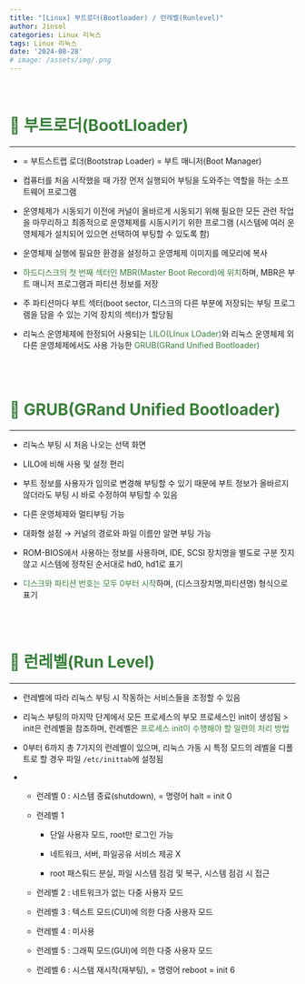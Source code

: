 ```yaml
---
title: "[Linux] 부트로더(Bootloader) / 런레벨(Runlevel)"
author: Jinsol
categories: Linux 리눅스
tags: Linux 리눅스
date: '2024-08-28'
# image: /assets/img/.png
---
```


<br>

# <span style="color:#387F39">🐧 부트로더(BootLloader)</span>
<hr>

- = 부트스트랩 로더(Bootstrap Loader) = 부트 매니저(Boot Manager)

- 컴퓨터를 처음 시작했을 때 가장 먼저 실행되어 부팅을 도와주는 역할을 하는 소프트웨어 프로그램

- 운영체제가 시동되기 이전에 커널이 올바르게 시동되기 위해 필요한 모든 관련 작업을 마무리하고 최종적으로 운영체제를 시동시키기 위한 프로그램 (시스템에 여러 운영체제가 설치되어 있으면 선택하여 부팅할 수 있도록 함)

- 운영체제 실행에 필요한 환경을 설정하고 운영체제 이미지를 메모리에 복사

- <span style="color:#387F39">하드디스크의 첫 번째 섹터인 MBR(Master Boot Record)에 위치</span>하며, MBR은 부트 매니저 프로그램과 파티션 정보를 저장

- 주 파티션마다 부트 섹터(boot sector, 디스크의 다른 부분에 저장되는 부팅 프로그램을 담을 수 있는 기억 장치의 섹터)가 할당됨

- 리눅스 운영체제에 한정되어 사용되는 <span style="color:#387F39">LILO(LInux LOader)</span>와 리눅스 운영체제 외 다른 운영체제에서도 사용 가능한 <span style="color:#387F39">GRUB(GRand Unified Bootloader)</span>

<br>
<br>

# <span style="color:#387F39">🐧 GRUB(GRand Unified Bootloader)</span>
<hr>

- 리눅스 부팅 시 처음 나오는 선택 화면

- LILO에 비해 사용 및 설정 편리

- 부트 정보를 사용자가 임의로 변경해 부팅할 수 있기 때문에 부트 정보가 올바르지 않더라도 부팅 시 바로 수정하여 부팅할 수 있음

- 다른 운영체제와 멀티부팅 가능

- 대화형 설정 → 커널의 경로와 파일 이름만 알면 부팅 가능

- ROM-BIOS에서 사용하는 정보를 사용하며, IDE, SCSI 장치명을 별도로 구분 짓지 않고 시스템에 정착된 순서대로 hd0, hd1로 표기

- <span style="color:#387F39">디스크와 파티션 번호는 모두 0부터 시작</span>하며, (디스크장치명,파티션명) 형식으로 표기

<br>
<br>

# <span style="color:#387F39">🐧 런레벨(Run Level)</span>
<hr>

- 런레벨에 따라 리눅스 부팅 시 작동하는 서비스들을 조정할 수 있음

- 리눅스 부팅의 마지막 단계에서 모든 프로세스의 부모 프로세스인 init이 생성됨 > init은 런레벨을 참조하며, 런레벨은 <span style="color:#387F39">프로세스 init이 수행해야 할 일련의 처리 방법</span>

- 0부터 6까지 총 7가지의 런레벨이 있으며, 리눅스 가동 시 특정 모드의 레벨을 디폴트로 할 경우 파일 `/etc/inittab`에 설정됨

-   - 런레벨 0 : 시스템 종료(shutdown), = 명령어 halt = init 0
    
    - 런레벨 1
        
        - 단일 사용자 모드, root만 로그인 가능
        
        - 네트워크, 서버, 파일공유 서비스 제공 X
        
        - root 패스퉈드 분실, 파일 시스템 점검 및 복구, 시스템 점검 시 접근
    
    - 런레벨 2 : 네트워크가 없는 다중 사용자 모드
    
    - 런레벨 3 : 텍스트 모드(CUI)에 의한 다중 사용자 모드
    
    - 런레벨 4 : 미사용
    
    - 런레벨 5 : 그래픽 모드(GUI)에 의한 다중 사용자 모드
    
    - 런레벨 6 : 시스탬 재시작(재부팅), = 명령어 reboot = init 6
